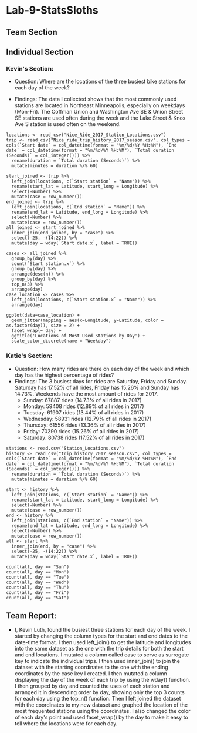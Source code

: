 # Lab-9-StatsSloths

## Team Section



## Individual Section

### Kevin's Section:
* Question: Where are the locations of the three busiest bike stations for each day of the week?

* Findings: The data I collected shows that the most commonly used stations are located in Northeast Minneapolis, especially on weekdays (Mon-Fri). The Coffman Union and Washington Ave SE & Union Street SE stations are used often during the week and the Lake Street & Knox Ave S station is used often on the weekend.

```{r}
locations <- read_csv("Nice_Ride_2017_Station_Locations.csv")
trip <- read_csv("Nice_ride_trip_history_2017_season.csv", col_types = cols(`Start date` = col_datetime(format = "%m/%d/%Y %H:%M"), `End date` = col_datetime(format = "%m/%d/%Y %H:%M"), `Total duration (Seconds)` = col_integer())) %>%
  rename(duration = `Total duration (Seconds)`) %>%
  mutate(minutes = duration %/% 60)

start_joined <- trip %>%
  left_join(locations, c(`Start station` = "Name")) %>%
  rename(start_lat = Latitude, start_long = Longitude) %>%
  select(-Number) %>%
  mutate(case = row_number())
end_joined <- trip %>%
  left_join(locations, c(`End station` = "Name")) %>%
  rename(end_lat = Latitude, end_long = Longitude) %>%
  select(-Number) %>%
  mutate(case = row_number())
all_joined <- start_joined %>%
  inner_join(end_joined, by = "case") %>%
  select(-25, -(14:22)) %>%
  mutate(day = wday(`Start date.x`, label = TRUE))
  
cases <- all_joined %>%
  group_by(day) %>%
  count(`Start station.x`) %>%
  group_by(day) %>%
  arrange(desc(n)) %>%
  group_by(day) %>%
  top_n(3) %>%
  arrange(day)
case_location <- cases %>%
  left_join(locations, c(`Start station.x` = "Name")) %>%
  arrange(day)

ggplot(data=case_location) +
  geom_jitter(mapping = aes(x=Longitude, y=Latitude, color = as.factor(day)), size = 2) +
  facet_wrap(~ day) +
  ggtitle('Locations of Most Used Stations by Day') +
  scale_color_discrete(name = "Weekday")
```
### Katie's Section:
* Question: How many rides are there on each day of the week and which day has the highest percentage of rides?
* Findings: The 3 busiest days for rides are Saturday, Friday and Sunday. Saturday has 17.52% of all rides, Friday has 15.26% and Sunday has 14.73%. Weekends have the most amount of rides for 2017. 
  * Sunday: 67887 rides (14.73% of all rides in 2017)
  * Monday: 59408 rides (12.89% of all rides in 2017)
  * Tuesday: 61907 rides (13.44% of all rides in 2017)
  * Wednesday: 58931 rides (12.79% of all rides in 2017)
  * Thursday: 61556 rides (13.36% of all rides in 2017)
  * Friday: 70290 rides (15.26% of all rides in 2017)
  * Saturday: 80738 rides (17.52% of all rides in 2017)

```{r}
stations <- read.csv("Station_Locations.csv")
history <- read_csv("trip_history_2017_season.csv", col_types = cols(`Start date` = col_datetime(format = "%m/%d/%Y %H:%M"), `End date` = col_datetime(format = "%m/%d/%Y %H:%M"), `Total duration (Seconds)` = col_integer())) %>%
  rename(duration = `Total duration (Seconds)`) %>%
  mutate(minutes = duration %/% 60)
```
```{r}
start <- history %>%
  left_join(stations, c(`Start station` = "Name")) %>%
  rename(start_lat = Latitude, start_long = Longitude) %>%
  select(-Number) %>%
  mutate(case = row_number())
end <- history %>%
  left_join(stations, c(`End station` = "Name")) %>%
  rename(end_lat = Latitude, end_long = Longitude) %>%
  select(-Number) %>%
  mutate(case = row_number())
all <- start %>%
  inner_join(end, by = "case") %>%
  select(-25, -(14:22)) %>%
  mutate(day = wday(`Start date.x`, label = TRUE))
```
```{r}
count(all, day == "Sun")
count(all, day == "Mon")
count(all, day == "Tue") 
count(all, day == "Wed")
count(all, day == "Thu")
count(all, day == "Fri")
count(all, day == "Sat")
```
## Team Report:
* I, Kevin Luth, found the busiest three stations for each day of the week. I started by changing the column types for the start and end dates to the date-time format. I then used left_join() to get the latitude and longitudes into the same dataset as the one with the trip details for both the start and end locations. I mutated a column called case to serve as surrogate key to indicate the individual trips. I then used inner_join() to join the dataset with the starting coordinates to the one with the ending coordinates by the case key I created. I then mutated a column displaying the day of the week of each trip by using the wday() function. I then grouped by day and counted the uses of each station and arranged it in descending order by day, showing only the top 3 counts for each day using the top_n() function. Then I left joined the dataset with the coordinates to my new dataset and graphed the location of the most frequented stations using the coordinates. I also changed the color of each day's point and used facet_wrap() by the day to make it easy to tell where the locations were for each day.
